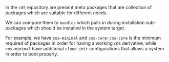 
In the `cOS` repository are present meta packages that are collection of packages which are suitable for different needs.

We can compare them to `bundles` which pulls in during installation sub-packages which should be installed in the system target.

For example, we have `cos-minimal` and `cos-core`: `cos-core` is the minimum required of packages in order for having a working `cOS` derivative, while `cos-minimal` have additional `cloud-init` configurations that allows a system in order to boot properly.

